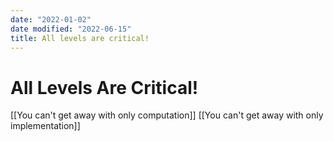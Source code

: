 ```yaml
---
date: "2022-01-02"
date modified: "2022-06-15"
title: All levels are critical!
---
```


# All Levels Are Critical!
[[You can't get away with only computation]]
[[You can't get away with only implementation]]
